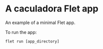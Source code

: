 # A caculadora Flet app

An example of a minimal Flet app.

To run the app:

```
flet run [app_directory]
```